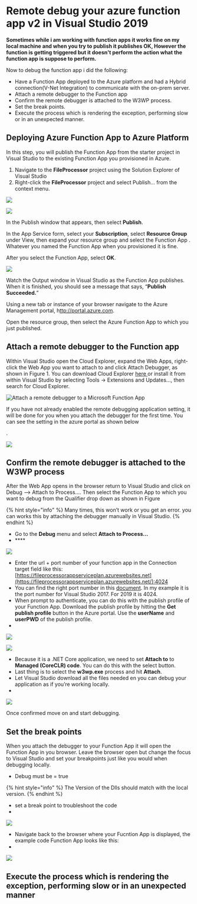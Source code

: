 # Remote debug your azure function app v2 in Visual Studio 2019

**Sometimes while i am working with function apps it works fine on my local machine and when you try to publish it publishes OK, However the function is getting triggered but it doesn't perform the action what the function app is suppose to perform.**

Now to debug the function app i did the following:

* Have a Function App deployed to the Azure platform and had a Hybrid connection\(V-Net Integration\) to communicate with the on-prem server.
* Attach a remote debugger to the Function app
* Confirm the remote debugger is attached to the W3WP process.
* Set the break points.
* Execute the process which is rendering the exception, performing slow or in an unexpected manner.

## Deploying Azure Function App to Azure Platform

In this step, you will publish the Function App from the starter project in Visual Studio to the existing Function App you provisioned in Azure.

1. Navigate to the **FileProcessor** project using the Solution Explorer of Visual Studio
2. Right-click the **FileProcessor** project and select Publish… from the context menu.

![](../.gitbook/assets/image%20%2826%29.png)

![](../.gitbook/assets/image%20%281%29.png)

In the Publish window that appears, then select **Publish**.

In the App Service form, select your **Subscription**, select **Resource Group** under View, then expand your resource group and select the Function App  . Whatever you named the Function App when you provisioned it is fine.

After you select the Function App, select **OK**.

![](../.gitbook/assets/image%20%2841%29.png)

Watch the Output window in Visual Studio as the Function App publishes. When it is finished, you should see a message that says, “**Publish Succeeded.**”

Using a new tab or instance of your browser navigate to the Azure Management portal, h[ttp://portal.azure.com](http://portal.azure.com).

Open the  resource group, then select the Azure Function App to which you just published.

## Attach a remote debugger to the Function app

Within Visual Studio open the Cloud Explorer, expand the Web Apps, right-click the Web App you want to attach to and click Attach Debugger, as shown in Figure 1.  You can download Cloud Explorer [here ](https://visualstudiogallery.msdn.microsoft.com/84e83a7c-9606-4f9f-83dd-0f6182f13add)or install it from within Visual Studio by selecting Tools -&gt; Extensions and Updates..., then search for Cloud Explorer.

![Attach a remote debugger to a Microsoft Function App](../.gitbook/assets/image%20%288%29.png)

If you have not already enabled the remote debugging application setting, it will be done for you when you attach the debugger for the first time. You can see the setting in the azure portal as shown below

.

![](../.gitbook/assets/image%20%285%29.png)



## Confirm the remote debugger is attached to the W3WP process

After the Web App opens in the browser return to Visual Studio and click on Debug –&gt; Attach to Process…. Then select the Function App to which you want to debug from the Qualifier drop down as shown in Figure

{% hint style="info" %}
Many times, this won’t work or you get an error. you can works this by attaching the debugger manually in Visual Studio. 
{% endhint %}

*  Go to the **Debug** menu and select **Attach to Process…**
* \*\*\*\*

![](../.gitbook/assets/image%20%2812%29.png)

* Enter the url + port number of your function app in the Connection target field like this: [https://fileprocessorappserviceplan.azurewebsites.net](https://fileprocessorappserviceplan.azurewebsites.net/):4024
* You can find the right port number in this [document](https://docs.microsoft.com/en-us/visualstudio/debugger/remote-debugger-port-assignments?view=vs-2017). In my example it is the port number for Visual Studio 2017. For 2019 it is 4024.
* When prompt to authenticate, you can do this with the publish profile of your Function App. Download the publish profile by hitting the **Get publish profile** button in the Azure portal. Use the **userName** and **userPWD** of the publish profile.
* 
![](../.gitbook/assets/image%20%2811%29.png)



![](../.gitbook/assets/image%20%2833%29.png)

* Because it is a .NET Core application, we need to set **Attach to** to **Managed \(CoreCLR\) code**. You can do this with the select button. 
* Last thing is to select the **w3wp.exe** process and hit **Attach**.
* Let Visual Studio download all the files needed en you can debug your application as if you’re working locally.
* 
![](../.gitbook/assets/image%20%2810%29.png)

Once confirmed move on and start debugging.

## Set the break points

When you attach the debugger to your Function App it will open the Function App in you browser. Leave the browser open but change the focus to Visual Studio and set your breakpoints just like you would when debugging locally.

* Debug must be = true

{% hint style="info" %}
The Version of the Dlls should match with the local version.
{% endhint %}

* set a break point to troubleshoot the code 
* 
![](../.gitbook/assets/image%20%2834%29.png)

* Navigate back to the browser where your Fucntion App is displayed, the example code Function App looks like this:
* 
![](../.gitbook/assets/image%20%286%29.png)

## Execute the process which is rendering the exception, performing slow or in an unexpected manner







